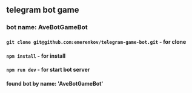 ## telegram bot game

### bot name: AveBotGameBot

#### `git clone git@github.com:emerenkov/telegram-game-bot.git` - for clone
#### `npm install` - for install
#### `npm run dev` - for start bot server
#### found bot by name: 'AveBotGameBot'
